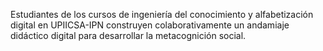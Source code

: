 Estudiantes de los cursos de ingeniería del conocimiento y alfabetización digital en UPIICSA-IPN construyen colaborativamente un andamiaje didáctico digital para desarrollar la metacognición social.
